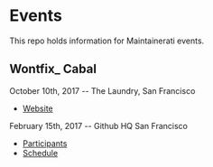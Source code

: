 # Events

This repo holds information for Maintainerati events.

## Wontfix_ Cabal

October 10th, 2017 -- The Laundry, San Francisco
- [Website](https://events.bizzabo.com/205743/home)

February 15th, 2017 -- Github HQ San Francisco

- [Participants](wontfix_cabal/participants.md)
- [Schedule](wontfix_cabal/schedule.md)
